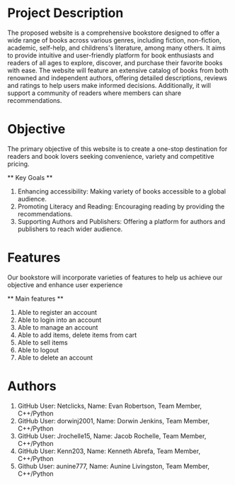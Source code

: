 # Project Description
The proposed website is a comprehensive bookstore designed to offer a wide range of books across various genres, including fiction, non-fiction, academic, self-help, and childrens's literature, among many others. It aims to provide intuitive and user-friendly platform for book enthusiasts and readers of all ages to explore, discover, and purchase their favorite books with ease. The website will feature an extensive catalog of books from both renowned and independent authors, offering detailed descriptions, reviews and ratings to help users make informed decisions. Additionally, it will support a community of readers where members can share recommendations.

# Objective
The primary objective of this website is to create a one-stop destination for readers and book lovers seeking convenience, variety and competitive pricing. 

** Key Goals **
  1. Enhancing accessibility: Making variety of books accessible to a global audience.
  2. Promoting Literacy and Reading: Encouraging reading by providing the recommendations.
  3. Supporting Authors and Publishers: Offering a platform for authors and publishers to reach wider audience.

# Features
Our bookstore will incorporate varieties of features to help us achieve our objective and enhance user experience

** Main features **
1. Able to register an account
2. Able to login into an account
3. Able to manage an account
4. Able to add items, delete items from cart
5. Able to sell items
6. Able to logout
7. Able to delete an account


# Authors
1. GitHub User: Netclicks, Name: Evan Robertson, Team Member, C++/Python
2. GitHub User: dorwinj2001, Name: Dorwin Jenkins, Team Member, C++/Python
3. GitHub User: Jrochelle15, Name: Jacob Rochelle, Team Member, C++/Python
4. GitHub User: Kenn203,     Name: Kenneth Abrefa, Team Member, C++/Python
5. Github User: aunine777,   Name: Aunine Livingston, Team Member, C++/Python 
